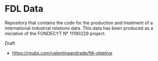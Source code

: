 # FDL Data
Repository that contains the code for the production and treatment of a international industrial relations data. This data has been produced as a iniciative of the FONDECYT N° 11190229 project.


Draft
 - https://rpubs.com/valentinaandrade/fdl-objetive

